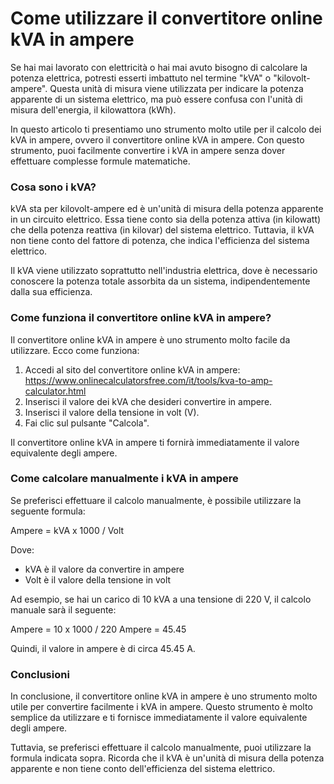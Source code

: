 Come utilizzare il convertitore online kVA in ampere
====================================================

Se hai mai lavorato con elettricità o hai mai avuto bisogno di calcolare la potenza elettrica, potresti esserti imbattuto nel termine "kVA" o "kilovolt-ampere". Questa unità di misura viene utilizzata per indicare la potenza apparente di un sistema elettrico, ma può essere confusa con l'unità di misura dell'energia, il kilowattora (kWh).

In questo articolo ti presentiamo uno strumento molto utile per il calcolo dei kVA in ampere, ovvero il convertitore online kVA in ampere. Con questo strumento, puoi facilmente convertire i kVA in ampere senza dover effettuare complesse formule matematiche.

### Cosa sono i kVA?

kVA sta per kilovolt-ampere ed è un'unità di misura della potenza apparente in un circuito elettrico. Essa tiene conto sia della potenza attiva (in kilowatt) che della potenza reattiva (in kilovar) del sistema elettrico. Tuttavia, il kVA non tiene conto del fattore di potenza, che indica l'efficienza del sistema elettrico.

Il kVA viene utilizzato soprattutto nell'industria elettrica, dove è necessario conoscere la potenza totale assorbita da un sistema, indipendentemente dalla sua efficienza.

### Come funziona il convertitore online kVA in ampere?

Il convertitore online kVA in ampere è uno strumento molto facile da utilizzare. Ecco come funziona:

1. Accedi al sito del convertitore online kVA in ampere: <https://www.onlinecalculatorsfree.com/it/tools/kva-to-amp-calculator.html>
2. Inserisci il valore dei kVA che desideri convertire in ampere.
3. Inserisci il valore della tensione in volt (V).
4. Fai clic sul pulsante "Calcola".

Il convertitore online kVA in ampere ti fornirà immediatamente il valore equivalente degli ampere.

### Come calcolare manualmente i kVA in ampere

Se preferisci effettuare il calcolo manualmente, è possibile utilizzare la seguente formula:

Ampere = kVA x 1000 / Volt

Dove:

- kVA è il valore da convertire in ampere
- Volt è il valore della tensione in volt

Ad esempio, se hai un carico di 10 kVA a una tensione di 220 V, il calcolo manuale sarà il seguente:

Ampere = 10 x 1000 / 220 Ampere = 45.45

Quindi, il valore in ampere è di circa 45.45 A.

### Conclusioni

In conclusione, il convertitore online kVA in ampere è uno strumento molto utile per convertire facilmente i kVA in ampere. Questo strumento è molto semplice da utilizzare e ti fornisce immediatamente il valore equivalente degli ampere.

Tuttavia, se preferisci effettuare il calcolo manualmente, puoi utilizzare la formula indicata sopra. Ricorda che il kVA è un'unità di misura della potenza apparente e non tiene conto dell'efficienza del sistema elettrico.